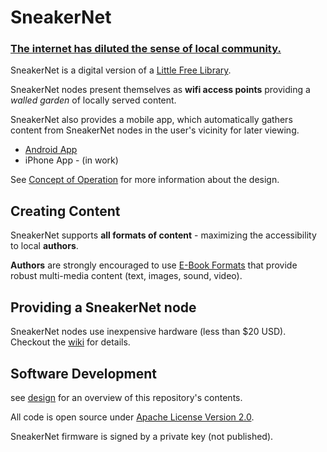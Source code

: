 SneakerNet
================================================================================
### [The internet has diluted the sense of local community.](https://en.wikipedia.org/wiki/Internet_influences_on_communities)

SneakerNet is a digital version of a [Little Free Library](https://littlefreelibrary.org/).

SneakerNet nodes present themselves as **wifi access points** providing a
*walled garden* of locally served content.

SneakerNet also provides a mobile app, which automatically gathers content
from SneakerNet nodes in the user's vicinity for later viewing.

* [Android App](https://play.google.com/store/apps/details?id=monster.sneakernet)
* iPhone App - (in work)

See [Concept of Operation](docs/conops.md) for more information about the design.

Creating Content
--------------------------------------------------------------------------------
SneakerNet supports **all formats of content** - maximizing the accessibility to
local **authors**.

**Authors** are strongly encouraged to use
[E-Book Formats](https://en.wikipedia.org/wiki/Comparison_of_e-book_formats)
that provide robust multi-media content (text, images, sound, video).


Providing a SneakerNet node
--------------------------------------------------------------------------------
SneakerNet nodes use inexpensive hardware (less than $20 USD). Checkout the
[wiki](https://github.com/redengin/sneakernet/wiki) for details.


Software Development
--------------------------------------------------------------------------------
see [design](docs/design.md) for an overview of this repository's contents.

All code is open source under [Apache License Version 2.0](LICENSE).

SneakerNet firmware is signed by a private key (not published).
